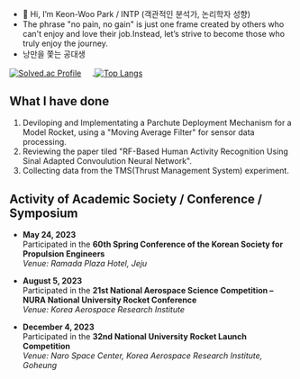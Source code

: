 
- 👋 Hi, I’m Keon-Woo Park / INTP (객관적인 분석가, 논리학자 성향)
- The phrase "no pain, no gain" is just one frame created by others who can't enjoy and love their job.Instead, let’s strive to become those who truly enjoy the journey.
- 낭만을 쫓는 공대생

<a href="https://solved.ac/hiccupkw/">
  <img src="http://mazassumnida.wtf/api/v2/generate_badge?boj=hiccupkw" alt="Solved.ac Profile" style="vertical-align:middle; margin-right: 20px;"/>
</a>
<a href="https://github.com/anuraghazra/github-readme-stats">
  <img src="https://github-readme-stats.vercel.app/api/top-langs/?username=chaos1231107&show_icons=true&theme=blue-green" alt="Top Langs" style="vertical-align:middle;"/>
</a>

## What I have done
1. Deviloping and Implementating a Parchute Deployment Mechanism for a Model Rocket, using a "Moving Average Filter" for sensor data processing.
2. Reviewing the paper tiled "RF-Based Human Activity Recognition Using Sinal Adapted Convoulution Neural Network".
3. Collecting data from the TMS(Thrust Management System) experiment.

## Activity of Academic Society / Conference / Symposium

- **May 24, 2023**  
  Participated in the **60th Spring Conference of the Korean Society for Propulsion Engineers**  
  _Venue: Ramada Plaza Hotel, Jeju_

- **August 5, 2023**  
  Participated in the **21st National Aerospace Science Competition – NURA National University Rocket Conference**  
  _Venue: Korea Aerospace Research Institute_

- **December 4, 2023**  
  Participated in the **32nd National University Rocket Launch Competition**  
  _Venue: Naro Space Center, Korea Aerospace Research Institute, Goheung_








